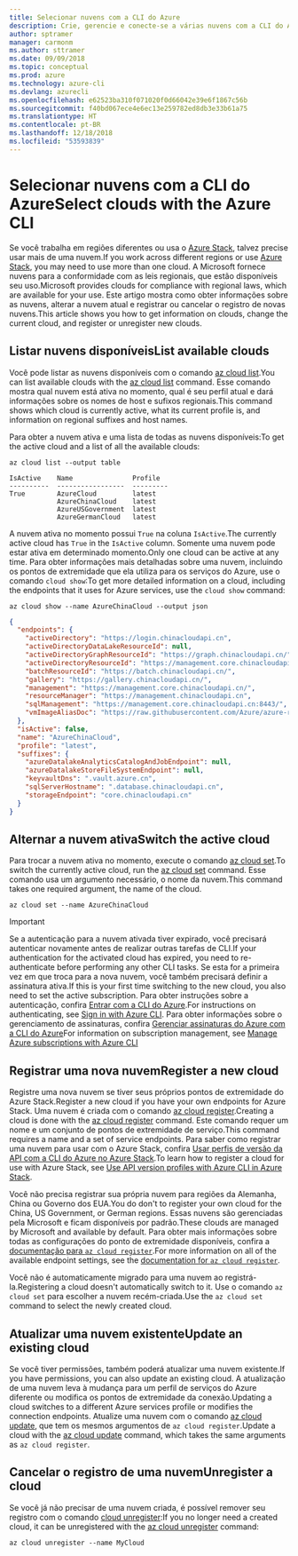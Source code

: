 ```yaml
---
title: Selecionar nuvens com a CLI do Azure
description: Crie, gerencie e conecte-se a várias nuvens com a CLI do Azure.
author: sptramer
manager: carmonm
ms.author: sttramer
ms.date: 09/09/2018
ms.topic: conceptual
ms.prod: azure
ms.technology: azure-cli
ms.devlang: azurecli
ms.openlocfilehash: e62523ba310f071020f0d66042e39e6f1867c56b
ms.sourcegitcommit: f40bd067ece4e6ec13e259782ed8db3e33b61a75
ms.translationtype: HT
ms.contentlocale: pt-BR
ms.lasthandoff: 12/18/2018
ms.locfileid: "53593839"
---
```

# <a name="select-clouds-with-the-azure-cli"></a><span data-ttu-id="f8184-103">Selecionar nuvens com a CLI do Azure</span><span class="sxs-lookup"><span data-stu-id="f8184-103">Select clouds with the Azure CLI</span></span> 

<span data-ttu-id="f8184-104">Se você trabalha em regiões diferentes ou usa o [Azure Stack](https://docs.microsoft.com/azure/azure-stack/user/), talvez precise usar mais de uma nuvem.</span><span class="sxs-lookup"><span data-stu-id="f8184-104">If you work across different regions or use [Azure Stack](https://docs.microsoft.com/azure/azure-stack/user/), you may need to use more than one cloud.</span></span> <span data-ttu-id="f8184-105">A Microsoft fornece nuvens para a conformidade com as leis regionais, que estão disponíveis seu uso.</span><span class="sxs-lookup"><span data-stu-id="f8184-105">Microsoft provides clouds for compliance with regional laws, which are available for your use.</span></span> <span data-ttu-id="f8184-106">Este artigo mostra como obter informações sobre as nuvens, alterar a nuvem atual e registrar ou cancelar o registro de novas nuvens.</span><span class="sxs-lookup"><span data-stu-id="f8184-106">This article shows you how to get information on clouds, change the current cloud, and register or unregister new clouds.</span></span>

## <a name="list-available-clouds"></a><span data-ttu-id="f8184-107">Listar nuvens disponíveis</span><span class="sxs-lookup"><span data-stu-id="f8184-107">List available clouds</span></span>

<span data-ttu-id="f8184-108">Você pode listar as nuvens disponíveis com o comando [az cloud list](/cli/azure/cloud#az-cloud-list).</span><span class="sxs-lookup"><span data-stu-id="f8184-108">You can list available clouds with the [az cloud list](/cli/azure/cloud#az-cloud-list) command.</span></span> <span data-ttu-id="f8184-109">Esse comando mostra qual nuvem está ativa no momento, qual é seu perfil atual e dará informações sobre os nomes de host e sufixos regionais.</span><span class="sxs-lookup"><span data-stu-id="f8184-109">This command shows which cloud is currently active, what its current profile is, and information on regional suffixes and host names.</span></span>

<span data-ttu-id="f8184-110">Para obter a nuvem ativa e uma lista de todas as nuvens disponíveis:</span><span class="sxs-lookup"><span data-stu-id="f8184-110">To get the active cloud and a list of all the available clouds:</span></span>

```azurecli-interactive
az cloud list --output table
```

```output
IsActive    Name               Profile
----------  -----------------  ---------
True        AzureCloud         latest
            AzureChinaCloud    latest
            AzureUSGovernment  latest
            AzureGermanCloud   latest
```

<span data-ttu-id="f8184-111">A nuvem ativa no momento possui `True` na coluna `IsActive`.</span><span class="sxs-lookup"><span data-stu-id="f8184-111">The currently active cloud has `True` in the `IsActive` column.</span></span> <span data-ttu-id="f8184-112">Somente uma nuvem pode estar ativa em determinado momento.</span><span class="sxs-lookup"><span data-stu-id="f8184-112">Only one cloud can be active at any time.</span></span> <span data-ttu-id="f8184-113">Para obter informações mais detalhadas sobre uma nuvem, incluindo os pontos de extremidade que ela utiliza para os serviços do Azure, use o comando `cloud show`:</span><span class="sxs-lookup"><span data-stu-id="f8184-113">To get more detailed information on a cloud, including the endpoints that it uses for Azure services, use the `cloud show` command:</span></span>

```azurecli-interactive
az cloud show --name AzureChinaCloud --output json
```

```json
{
  "endpoints": {
    "activeDirectory": "https://login.chinacloudapi.cn",
    "activeDirectoryDataLakeResourceId": null,
    "activeDirectoryGraphResourceId": "https://graph.chinacloudapi.cn/",
    "activeDirectoryResourceId": "https://management.core.chinacloudapi.cn/",
    "batchResourceId": "https://batch.chinacloudapi.cn/",
    "gallery": "https://gallery.chinacloudapi.cn/",
    "management": "https://management.core.chinacloudapi.cn/",
    "resourceManager": "https://management.chinacloudapi.cn",
    "sqlManagement": "https://management.core.chinacloudapi.cn:8443/",
    "vmImageAliasDoc": "https://raw.githubusercontent.com/Azure/azure-rest-api-specs/master/arm-compute/quickstart-templates/aliases.json"
  },
  "isActive": false,
  "name": "AzureChinaCloud",
  "profile": "latest",
  "suffixes": {
    "azureDatalakeAnalyticsCatalogAndJobEndpoint": null,
    "azureDatalakeStoreFileSystemEndpoint": null,
    "keyvaultDns": ".vault.azure.cn",
    "sqlServerHostname": ".database.chinacloudapi.cn",
    "storageEndpoint": "core.chinacloudapi.cn"
  }
}
```

## <a name="switch-the-active-cloud"></a><span data-ttu-id="f8184-114">Alternar a nuvem ativa</span><span class="sxs-lookup"><span data-stu-id="f8184-114">Switch the active cloud</span></span>

<span data-ttu-id="f8184-115">Para trocar a nuvem ativa no momento, execute o comando [az cloud set](/cli/azure/cloud#az-cloud-set).</span><span class="sxs-lookup"><span data-stu-id="f8184-115">To switch the currently active cloud, run the [az cloud set](/cli/azure/cloud#az-cloud-set) command.</span></span> <span data-ttu-id="f8184-116">Esse comando usa um argumento necessário, o nome da nuvem.</span><span class="sxs-lookup"><span data-stu-id="f8184-116">This command takes one required argument, the name of the cloud.</span></span>

```azurecli-interactive
az cloud set --name AzureChinaCloud
```

> [!IMPORTANT]
> <span data-ttu-id="f8184-117">Se a autenticação para a nuvem ativada tiver expirado, você precisará autenticar novamente antes de realizar outras tarefas de CLI.</span><span class="sxs-lookup"><span data-stu-id="f8184-117">If your authentication for the activated cloud has expired, you need to re-authenticate before performing any other CLI tasks.</span></span> <span data-ttu-id="f8184-118">Se esta for a primeira vez em que troca para a nova nuvem, você também precisará definir a assinatura ativa.</span><span class="sxs-lookup"><span data-stu-id="f8184-118">If this is your first time switching to the new cloud, you also need to set the active subscription.</span></span>
> <span data-ttu-id="f8184-119">Para obter instruções sobre a autenticação, confira [Entrar com a CLI do Azure](authenticate-azure-cli.md).</span><span class="sxs-lookup"><span data-stu-id="f8184-119">For instructions on authenticating, see [Sign in with Azure CLI](authenticate-azure-cli.md).</span></span> <span data-ttu-id="f8184-120">Para obter informações sobre o gerenciamento de assinaturas, confira [Gerenciar assinaturas do Azure com a CLI do Azure](manage-azure-subscriptions-azure-cli.md)</span><span class="sxs-lookup"><span data-stu-id="f8184-120">For information on subscription management, see [Manage Azure subscriptions with Azure CLI](manage-azure-subscriptions-azure-cli.md)</span></span>

## <a name="register-a-new-cloud"></a><span data-ttu-id="f8184-121">Registrar uma nova nuvem</span><span class="sxs-lookup"><span data-stu-id="f8184-121">Register a new cloud</span></span>

<span data-ttu-id="f8184-122">Registre uma nova nuvem se tiver seus próprios pontos de extremidade do Azure Stack.</span><span class="sxs-lookup"><span data-stu-id="f8184-122">Register a new cloud if you have your own endpoints for Azure Stack.</span></span> <span data-ttu-id="f8184-123">Uma nuvem é criada com o comando [az cloud register](/cli/azure/cloud#az-cloud-register).</span><span class="sxs-lookup"><span data-stu-id="f8184-123">Creating a cloud is done with the [az cloud register](/cli/azure/cloud#az-cloud-register) command.</span></span> <span data-ttu-id="f8184-124">Este comando requer um nome e um conjunto de pontos de extremidade de serviço.</span><span class="sxs-lookup"><span data-stu-id="f8184-124">This command requires a name and a set of service endpoints.</span></span> <span data-ttu-id="f8184-125">Para saber como registrar uma nuvem para usar com o Azure Stack, confira [Usar perfis de versão da API com a CLI do Azure no Azure Stack](/azure/azure-stack/user/azure-stack-version-profiles-azurecli2#connect-to-azure-stack).</span><span class="sxs-lookup"><span data-stu-id="f8184-125">To learn how to register a cloud for use with Azure Stack, see [Use API version profiles with Azure CLI in Azure Stack](/azure/azure-stack/user/azure-stack-version-profiles-azurecli2#connect-to-azure-stack).</span></span>

<span data-ttu-id="f8184-126">Você não precisa registrar sua própria nuvem para regiões da Alemanha, China ou Governo dos EUA.</span><span class="sxs-lookup"><span data-stu-id="f8184-126">You do don't to register your own cloud for the China, US Government, or German regions.</span></span> <span data-ttu-id="f8184-127">Essas nuvens são gerenciadas pela Microsoft e ficam disponíveis por padrão.</span><span class="sxs-lookup"><span data-stu-id="f8184-127">These clouds are managed by Microsoft and available by default.</span></span>  <span data-ttu-id="f8184-128">Para obter mais informações sobre todas as configurações do ponto de extremidade disponíveis, confira a [documentação para `az cloud register`](/cli/azure/cloud#az-cloud-register).</span><span class="sxs-lookup"><span data-stu-id="f8184-128">For more information on all of the available endpoint settings, see the [documentation for `az cloud register`](/cli/azure/cloud#az-cloud-register).</span></span>

<span data-ttu-id="f8184-129">Você não é automaticamente migrado para uma nuvem ao registrá-la.</span><span class="sxs-lookup"><span data-stu-id="f8184-129">Registering a cloud doesn't automatically switch to it.</span></span> <span data-ttu-id="f8184-130">Use o comando `az cloud set` para escolher a nuvem recém-criada.</span><span class="sxs-lookup"><span data-stu-id="f8184-130">Use the `az cloud set` command to select the newly created cloud.</span></span>

## <a name="update-an-existing-cloud"></a><span data-ttu-id="f8184-131">Atualizar uma nuvem existente</span><span class="sxs-lookup"><span data-stu-id="f8184-131">Update an existing cloud</span></span>

<span data-ttu-id="f8184-132">Se você tiver permissões, também poderá atualizar uma nuvem existente.</span><span class="sxs-lookup"><span data-stu-id="f8184-132">If you have permissions, you can also update an existing cloud.</span></span> <span data-ttu-id="f8184-133">A atualização de uma nuvem leva à mudança para um perfil de serviços do Azure diferente ou modifica os pontos de extremidade da conexão.</span><span class="sxs-lookup"><span data-stu-id="f8184-133">Updating a cloud switches to a different Azure services profile or modifies the connection endpoints.</span></span>
<span data-ttu-id="f8184-134">Atualize uma nuvem com o comando [az cloud update](/cli/azure/cloud#az-cloud-update), que tem os mesmos argumentos de `az cloud register`.</span><span class="sxs-lookup"><span data-stu-id="f8184-134">Update a cloud with the [az cloud update](/cli/azure/cloud#az-cloud-update) command, which takes the same arguments as `az cloud register`.</span></span>

## <a name="unregister-a-cloud"></a><span data-ttu-id="f8184-135">Cancelar o registro de uma nuvem</span><span class="sxs-lookup"><span data-stu-id="f8184-135">Unregister a cloud</span></span>

<span data-ttu-id="f8184-136">Se você já não precisar de uma nuvem criada, é possível remover seu registro com o comando [cloud unregister](/cli/azure/cloud#az-cloud-unregister):</span><span class="sxs-lookup"><span data-stu-id="f8184-136">If you no longer need a created cloud, it can be unregistered with the [az cloud unregister](/cli/azure/cloud#az-cloud-unregister) command:</span></span>

```azurecli-interactive
az cloud unregister --name MyCloud
```
